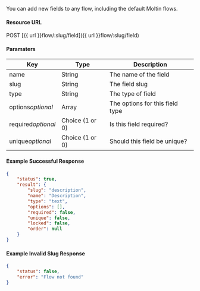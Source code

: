 <!--
@title Assign new field to a flow
@author Moltin Ltd
@description Assign a new field to a flow
@order 15.2.3

@sidebar 1
@family Flow/Field
@rate No
@auth Yes
@format JSON
@http POST
@version beta
-->
You can add new fields to any flow, including the default Moltin flows.

#### Resource URL
POST [{{ url }}flow/:slug/field]({{ url }}flow/:slug/field)

#### Paramaters
Key | Type | Description
--- | ---- | -----------
name | String | The name of the field
slug | String | The field slug
type | String | The type of field
options*optional* | Array | The options for this field type
required*optional* | Choice (1 or 0) | Is this field required?
unique*optional* | Choice (1 or 0) | Should this field be unique?

<!--code-->
#### Example Successful Response
``` json
{
    "status": true,
    "result": {
        "slug": "description",
        "name": "Description",
        "type": "text",
        "options": [],
        "required": false,
        "unique": false,
        "locked": false,
        "order": null
    }
}
```

#### Example Invalid Slug Response
``` json
{
    "status": false,
    "error": "Flow not found"
}
```
<!--/code-->